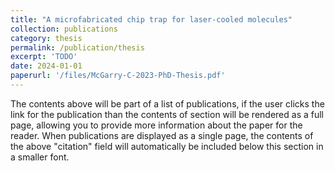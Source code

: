 ```yaml
---
title: "A microfabricated chip trap for laser-cooled molecules"
collection: publications
category: thesis
permalink: /publication/thesis
excerpt: 'TODO'
date: 2024-01-01
paperurl: '/files/McGarry-C-2023-PhD-Thesis.pdf'
---
```


The contents above will be part of a list of publications, if the user clicks the link for the publication than the contents of section will be rendered as a full page, allowing you to provide more information about the paper for the reader. When publications are displayed as a single page, the contents of the above "citation" field will automatically be included below this section in a smaller font.
